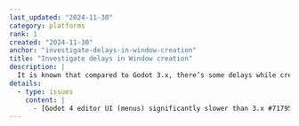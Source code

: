 ```yaml
---
last_updated: "2024-11-30"
category: platforms
rank: 1
created: "2024-11-30"
anchor: "investigate-delays-in-window-creation"
title: "Investigate delays in Window creation"
description: |
  It is known that compared to Godot 3.x, there’s some delays while creating new `Window`, especially on Windows.
details:
  - type: issues
    content: |
      - [Godot 4 editor UI (menus) significantly slower than 3.x #71795](https://github.com/godotengine/godot/issues/71795)
---
```

